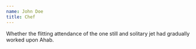 ```yaml
---
name: John Doe
title: Chef
---
```


Whether the flitting attendance of the one still and solitary jet had gradually worked upon Ahab.